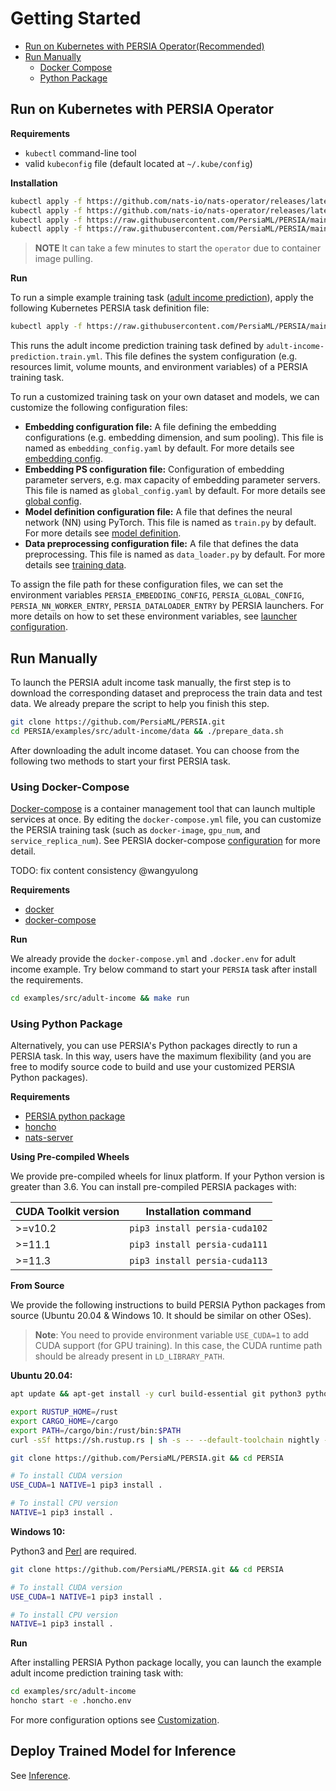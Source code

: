 # Getting Started


- [Run on Kubernetes with PERSIA Operator(Recommended)](#run-on-kubernetes-with-persia-operator)
- [Run Manually](#run-manually)
    - [Docker Compose](#using-docker-compose)
    - [Python Package](#using-python-package)

## Run on Kubernetes with PERSIA Operator

**Requirements**

* `kubectl` command-line tool
* valid `kubeconfig` file (default located at `~/.kube/config`)

**Installation**

```bash
kubectl apply -f https://github.com/nats-io/nats-operator/releases/latest/download/00-prereqs.yaml
kubectl apply -f https://github.com/nats-io/nats-operator/releases/latest/download/10-deployment.yaml
kubectl apply -f https://raw.githubusercontent.com/PersiaML/PERSIA/main/k8s/resources/jobs.persia.com.yaml
kubectl apply -f https://raw.githubusercontent.com/PersiaML/PERSIA/main/k8s/resources/operator.persia.com.yaml
```

> **NOTE** It can take a few minutes to start the `operator` due to container image pulling.

**Run**

To run a simple example training task ([adult income prediction](https://archive.ics.uci.edu/ml/datasets/census+income)), apply the following Kubernetes PERSIA task definition file:

```bash
kubectl apply -f https://raw.githubusercontent.com/PersiaML/PERSIA/main/k8s/example/adult-income-prediction.train.yml
```

This runs the adult income prediction training task defined by `adult-income-prediction.train.yml`. This file defines the system configuration (e.g. resources limit, volume mounts, and environment variables) of a PERSIA training task.

To run a customized training task on your own dataset and models, we can customize the following configuration files:

- **Embedding configuration file:** A file defining the embedding configurations (e.g. embedding dimension, and sum pooling). This file is named as `embedding_config.yaml` by default. For more details see [embedding config](../configuration/index.md#embedding-config).
- **Embedding PS configuration file:** Configuration of embedding parameter servers, e.g. max capacity of embedding parameter servers. This file is named as `global_config.yaml` by default. For more details see [global config](../configuration/index.md#global-configuration).
- **Model definition configuration file:** A file that defines the neural network (NN) using PyTorch. This file is named as `train.py` by default. For more details see [model definition](../customization/index.md#model-definition).
- **Data preprocessing configuration file:** A file that defines the data preprocessing. This file is named as `data_loader.py` by default. For more details see [training data](../customization/index.md#training-data).


To assign the file path for these configuration files, we can set the environment variables
`PERSIA_EMBEDDING_CONFIG`, `PERSIA_GLOBAL_CONFIG`, `PERSIA_NN_WORKER_ENTRY`,
`PERSIA_DATALOADER_ENTRY` by PERSIA launchers. For more
details on how to set these environment variables, see
[launcher configuration](../customization/index.md#launcher-configuration).

## Run Manually

To launch the PERSIA adult income task manually, the first step is to download the corresponding dataset and preprocess the train data and test data. We already prepare the script to help you finish this step.

```bash
git clone https://github.com/PersiaML/PERSIA.git
cd PERSIA/examples/src/adult-income/data && ./prepare_data.sh
```

After downloading the adult income dataset. You can choose from the following two methods to start your first PERSIA task.

### Using Docker-Compose

[Docker-compose](https://docs.docker.com/compose/) is a container management tool that can launch multiple services at once. By editing the `docker-compose.yml` file, you can customize the PERSIA training task (such as `docker-image`, `gpu_num`, and `service_replica_num`). See PERSIA docker-compose [configuration](../customization/index.md#docker-compose-launcher) for more detail.

TODO: fix content consistency @wangyulong

**Requirements**

* [docker](https://docs.docker.com/engine/install/ubuntu/)
* [docker-compose](https://docs.docker.com/compose/)

**Run**

We already provide the `docker-compose.yml` and `.docker.env` for adult income example. Try below command to start your `PERSIA` task after install the requirements.

```bash
cd examples/src/adult-income && make run
```

### Using Python Package

Alternatively, you can use PERSIA's Python packages directly to run a PERSIA task. In this way, users have the maximum flexibility (and you are free to modify source code to build and use your customized PERSIA Python packages).

**Requirements**

* [PERSIA python package](https://pypi.org/project/persia/) 
* [honcho](https://github.com/nickstenning/honcho) 
* [nats-server](https://docs.nats.io/running-a-nats-service/introduction/installation)

**Using Pre-compiled Wheels**
 
We provide pre-compiled wheels for linux platform. If your Python version is greater than 3.6. You can install pre-compiled PERSIA packages with:

|CUDA Toolkit version|Installation command|
|-|-|
|>=v10.2|`pip3 install persia-cuda102`|
|>=11.1|`pip3 install persia-cuda111`|
|>=11.3|`pip3 install persia-cuda113`|

**From Source**

We provide the following instructions to build PERSIA Python packages from source (Ubuntu 20.04 & Windows 10. It should be similar on other OSes).

> **Note**: You need to provide environment variable `USE_CUDA=1` to add CUDA support (for GPU training). In this case, the CUDA runtime path should be already present in `LD_LIBRARY_PATH`.

**Ubuntu 20.04:**

```bash
apt update && apt-get install -y curl build-essential git python3 python3-dev python3-pip 

export RUSTUP_HOME=/rust
export CARGO_HOME=/cargo
export PATH=/cargo/bin:/rust/bin:$PATH
curl -sSf https://sh.rustup.rs | sh -s -- --default-toolchain nightly -y --profile default --no-modify-path

git clone https://github.com/PersiaML/PERSIA.git && cd PERSIA 

# To install CUDA version
USE_CUDA=1 NATIVE=1 pip3 install .

# To install CPU version
NATIVE=1 pip3 install .
```

**Windows 10:**

Python3 and [Perl](https://strawberryperl.com/) are required.

```bash
git clone https://github.com/PersiaML/PERSIA.git && cd PERSIA 

# To install CUDA version
USE_CUDA=1 NATIVE=1 pip3 install .

# To install CPU version
NATIVE=1 pip3 install .
```

**Run**

After installing PERSIA Python package locally, you can launch the example adult income prediction training task with:

```bash
cd examples/src/adult-income
honcho start -e .honcho.env
```

For more configuration options see [Customization](../customization/index.md#honcho-launcher).

## Deploy Trained Model for Inference

See [Inference](../inference/index.md).
